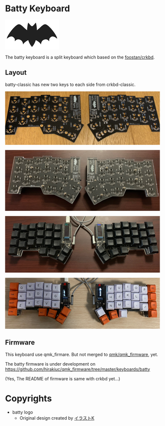 # Batty Keyboard

![batty-logo](./images/black_logo.png?raw=true)


The batty keyboard is a split keyboard which based on the [foostan/crkbd](https://github.com/foostan/crkbd).

## Layout

batty-classic has new two keys to each side from crkbd-classic.

![batty-classic-pcb](./images/batty-classic-pcb.png?raw=true)

![batty-classic-pcb-reverse](./images/batty-pcb-board.png?raw=true)

![batty-with-black-keycaps](./images/batty-with-black-keycaps.png?raw=true)

![batty-with-orange-white-keycaps](./images/batty-orange-white-keycaps.png?raw=true)

## Firmware

This keyboard use qmk_firmare.
But not merged to [qmk/qmk_firmware](https://github.com/qmk/qmk_firmware), yet.

The batty firmware is under development on https://github.com/hirakiuc/qmk_firmware/tree/master/keyboards/batty

(Yes, The README of firmware is same with crkbd yet...)

# Copyrights

- batty logo
  - Original design created by [イラストK](https://illustk.com/3295/)
